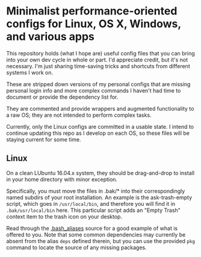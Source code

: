 # Minimalist performance-oriented configs for Linux, OS X, Windows, and various apps

This repository holds (what I hope are) useful config files that you can bring into your own dev cycle in whole or part.
I'd appreciate credit, but it's not necessary. I'm just sharing time-saving tricks and shortcuts from different systems I work on.

These are stripped down versions of my personal configs that are missing personal login info and more complex commands I haven't had time to document or provide the dependency list for.

They are commented and provide wrappers and augmented functionality to a raw OS; they are not intended to perform complex tasks.

Currently, only the Linux configs are committed in a usable state.
I intend to continue updating this repo as I develop on each OS, so these files will be staying current for some time.

## Linux

On a clean LUbuntu 16.04.x system, they should be drag-and-drop to install in your home directory with minor exception.

Specifically, you must move the files in .bak/* into their correspondingly named subdirs of your root installation. An example is the ask-trash-empty script, which goes in `/usr/local/bin`, and therefore you will find it in `.bak/usr/local/bin` here. This particular script adds an "Empty Trash" context item to the trash icon on your desktop.

Read through the [.bash_aliases](https://github.com/entangledloops/config/blob/master/linux/.bash_aliases) source for a good example of what is offered to you. Note that some common dependencies may currently be absent from the alias `deps` defined therein, but you can use the provided `pkg` command to locate the source of any missing packages.